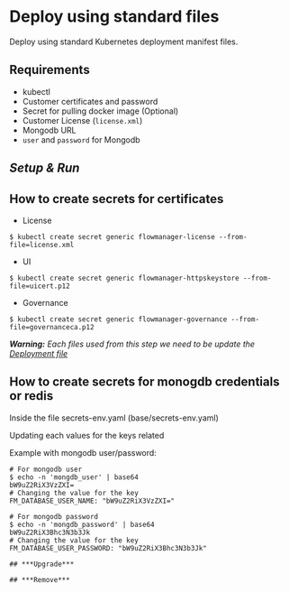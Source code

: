 # Deploy using standard files

Deploy using standard Kubernetes deployment manifest files.

## Requirements

* kubectl
* Customer certificates and password
* Secret for pulling docker image (Optional)
* Customer License (`license.xml`)
* Mongodb URL
* `user` and `password` for Mongodb

## ***Setup & Run***

## How to create secrets for certificates

* License
```console
$ kubectl create secret generic flowmanager-license --from-file=license.xml
```

* UI
```console
$ kubectl create secret generic flowmanager-httpskeystore --from-file=uicert.p12
```

* Governance
```console
$ kubectl create secret generic flowmanager-governance --from-file=governanceca.p12
```

_**Warning:** Each files used from this step we need to be update the [Deployment file](flowmanager/deployment.yaml)_

## How to create secrets for monogdb credentials or redis

Inside the file secrets-env.yaml (base/secrets-env.yaml)

Updating each values for the keys related

Example with mongodb user/password:
```console
# For mongodb user
$ echo -n 'mongdb_user' | base64 
bW9uZ2RiX3VzZXI=
# Changing the value for the key
FM_DATABASE_USER_NAME: "bW9uZ2RiX3VzZXI="

# For mongodb password
$ echo -n 'mongdb_password' | base64 
bW9uZ2RiX3Bhc3N3b3Jk
# Changing the value for the key
FM_DATABASE_USER_PASSWORD: "bW9uZ2RiX3Bhc3N3b3Jk"

## ***Upgrade***

## ***Remove***
